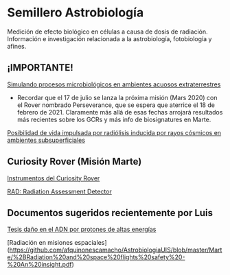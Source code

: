 # Semillero Astrobiología
Medición de efecto biológico en células a causa de dosis de radiación.
Información e investigación relacionada a la astrobiología, fotobiología y afines.

## ¡IMPORTANTE!

[Simulando procesos microbiológicos en ambientes acuosos extraterrestres](Marte/Simulating-microbial-processes-extraterrestrial-environments.pdf)

+ Recordar que el 17 de julio se lanza la próxima misión (Mars 2020) con el Rover nombrado Perseverance, que se espera que aterrice el 18 de febrero de 2021. Claramente más allá de esas fechas arrojará resultados más recientes sobre los GCRs y más info de biosignatures en Marte.

[Posibilidad de vida impulsada por radiólisis inducida por rayos cósmicos en ambientes subsuperficiales](Marte/IMPORTANTEEEPossibilityofGCR-inducedradiolysis-powered-life-in-Universe.pdf)

## Curiosity Rover (Misión Marte)

[Instrumentos del Curiosity Rover](https://mars.nasa.gov/msl/spacecraft/instruments/summary/)

[RAD: Radiation Assessment Detector](https://mars.nasa.gov/msl/spacecraft/instruments/rad/)

## Documentos sugeridos recientemente por Luis 

[Tesis daño en el ADN por protones de altas energías](https://github.com/afquinonescamacho/AstrobiologiaUIS/blob/master/Marte/%2BThe%20effect%20of%20high-energy%20proton%20component%20of%20cosmic%20rays%20on%20the%20DNA%20structure.pdf)

[Radiación en misiones espaciales] (https://github.com/afquinonescamacho/AstrobiologiaUIS/blob/master/Marte/%2BRadiation%20and%20space%20flights%20safety%20-%20An%20insight.pdf)



